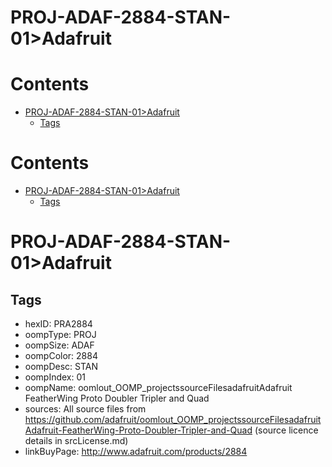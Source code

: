 
PROJ-ADAF-2884-STAN-01>Adafruit
===============================

Contents
========

* [PROJ-ADAF-2884-STAN-01>Adafruit](#proj-adaf-2884-stan-01adafruit)
	* [Tags](#tags)

Contents
========

* [PROJ-ADAF-2884-STAN-01>Adafruit](#proj-adaf-2884-stan-01adafruit)
	* [Tags](#tags)

# PROJ-ADAF-2884-STAN-01>Adafruit

## Tags

- hexID: PRA2884
- oompType: PROJ
- oompSize: ADAF
- oompColor: 2884
- oompDesc: STAN
- oompIndex: 01
- oompName: oomlout_OOMP_projectssourceFilesadafruitAdafruit FeatherWing Proto Doubler Tripler and Quad
- sources: All source files from https://github.com/adafruit/oomlout_OOMP_projectssourceFilesadafruitAdafruit-FeatherWing-Proto-Doubler-Tripler-and-Quad (source licence details in srcLicense.md)
- linkBuyPage: http://www.adafruit.com/products/2884
